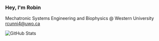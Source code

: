 ### Hey, I'm Robin

Mechatronic Systems Engineering and Biophysics @ Western University <br/>
rcunni4@uwo.ca

![GitHub Stats](https://github-readme-stats.vercel.app/api?username=rspcunningham&theme=graywhite&count_private=true&show_icons=true)
